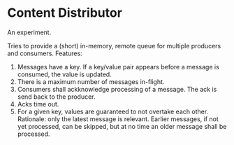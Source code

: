 # Content Distributor

An experiment.

Tries to provide a (short) in-memory, remote queue for multiple producers and consumers. Features:

1. Messages have a key. If a key/value pair appears before a message is consumed, the value is updated.
2. There is a maximum number of messages in-flight.
3. Consumers shall ackknowledge processing of a message. The ack is send back to the producer.
4. Acks time out.
5. For a given key, values are guaranteed to not overtake each other. Rationale: only the latest message is relevant. Earlier messages, if not yet processed, can be skipped, but at no time an older message shall be processed.

